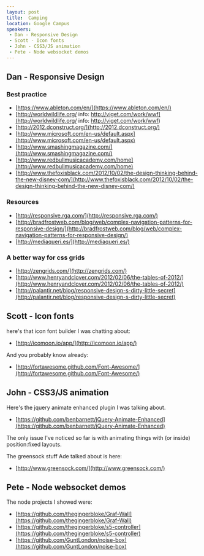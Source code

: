 ```yaml
---
layout: post
title:  Camping
location: Google Campus
speakers:
 - Dan - Responsive Design
 - Scott - Icon fonts
 - John - CSS3/JS animation
 - Pete - Node websocket demos
---
```


## Dan - Responsive Design

### Best practice

- [https://www.ableton.com/en/](https://www.ableton.com/en/)
- [http://worldwildlife.org/ info: http://viget.com/work/wwf](http://worldwildlife.org/ info: http://viget.com/work/wwf)
- [http://2012.dconstruct.org/](http://2012.dconstruct.org/)
- [http://www.microsoft.com/en-us/default.aspx](http://www.microsoft.com/en-us/default.aspx)
- [http://www.smashingmagazine.com/](http://www.smashingmagazine.com/)
- [http://www.redbullmusicacademy.com/home](http://www.redbullmusicacademy.com/home)
- [http://www.thefoxisblack.com/2012/10/02/the-design-thinking-behind-the-new-disney-com/](http://www.thefoxisblack.com/2012/10/02/the-design-thinking-behind-the-new-disney-com/)

### Resources

 - [http://responsive.rga.com/](http://responsive.rga.com/)
 - [http://bradfrostweb.com/blog/web/complex-navigation-patterns-for-responsive-design/](http://bradfrostweb.com/blog/web/complex-navigation-patterns-for-responsive-design/)
 - [http://mediaqueri.es/](http://mediaqueri.es/)


### A better way for css grids

- [http://zengrids.com/](http://zengrids.com/)
- [http://www.henryandclover.com/2012/02/06/the-tables-of-2012/](http://www.henryandclover.com/2012/02/06/the-tables-of-2012/)
- [http://palantir.net/blog/responsive-design-s-dirty-little-secret](http://palantir.net/blog/responsive-design-s-dirty-little-secret)


## Scott - Icon fonts

here's that icon font builder I was chatting about:

 - [http://icomoon.io/app/](http://icomoon.io/app/)

And you probably know already:

 - [http://fortawesome.github.com/Font-Awesome/](http://fortawesome.github.com/Font-Awesome/)


## John - CSS3/JS animation

Here's the jquery animate enhanced plugin I was talking about.

 - [https://github.com/benbarnett/jQuery-Animate-Enhanced](https://github.com/benbarnett/jQuery-Animate-Enhanced)

The only issue I've noticed so far is with animating things with (or inside) position:fixed layouts.

The greensock stuff Ade talked about is here:

 - [http://www.greensock.com/](http://www.greensock.com/)


## Pete - Node websocket demos

The node projects I showed were:

- [https://github.com/thegingerbloke/Graf-Wall](https://github.com/thegingerbloke/Graf-Wall)
- [https://github.com/thegingerbloke/s5-controller](https://github.com/thegingerbloke/s5-controller)
- [https://github.com/GuntLondon/noise-box](https://github.com/GuntLondon/noise-box)